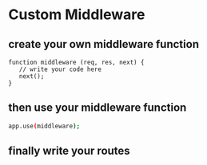# Custom Middleware

## create your own middleware function
```
function middleware (req, res, next) {
   // write your code here
   next();
}
```
## then use your middleware function

```sh
app.use(middleware);
```

## finally write your routes
